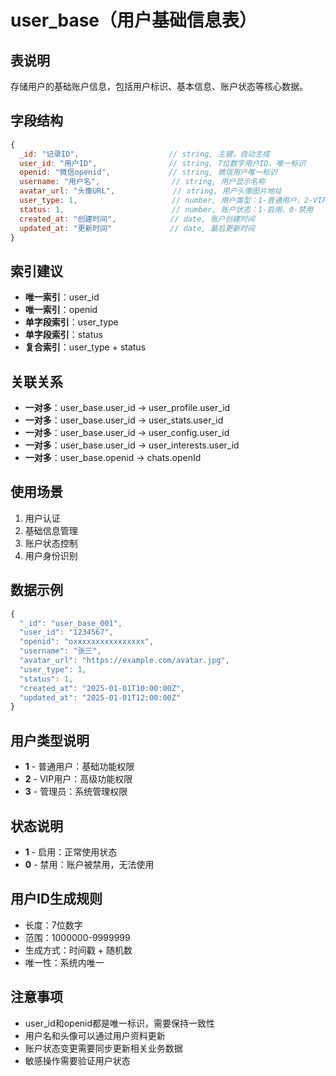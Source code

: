 # user_base（用户基础信息表）

## 表说明
存储用户的基础账户信息，包括用户标识、基本信息、账户状态等核心数据。

## 字段结构

```javascript
{
  _id: "记录ID",                    // string, 主键，自动生成
  user_id: "用户ID",                // string, 7位数字用户ID，唯一标识
  openid: "微信openid",             // string, 微信用户唯一标识
  username: "用户名",                // string, 用户显示名称
  avatar_url: "头像URL",             // string, 用户头像图片地址
  user_type: 1,                     // number, 用户类型：1-普通用户，2-VIP用户，3-管理员
  status: 1,                        // number, 账户状态：1-启用，0-禁用
  created_at: "创建时间",            // date, 账户创建时间
  updated_at: "更新时间"             // date, 最后更新时间
}
```

## 索引建议
- **唯一索引**：user_id
- **唯一索引**：openid
- **单字段索引**：user_type
- **单字段索引**：status
- **复合索引**：user_type + status

## 关联关系
- **一对多**：user_base.user_id → user_profile.user_id
- **一对多**：user_base.user_id → user_stats.user_id
- **一对多**：user_base.user_id → user_config.user_id
- **一对多**：user_base.user_id → user_interests.user_id
- **一对多**：user_base.openid → chats.openId

## 使用场景
1. 用户认证
2. 基础信息管理
3. 账户状态控制
4. 用户身份识别

## 数据示例
```javascript
{
  "_id": "user_base_001",
  "user_id": "1234567",
  "openid": "oxxxxxxxxxxxxxxxx",
  "username": "张三",
  "avatar_url": "https://example.com/avatar.jpg",
  "user_type": 1,
  "status": 1,
  "created_at": "2025-01-01T10:00:00Z",
  "updated_at": "2025-01-01T12:00:00Z"
}
```

## 用户类型说明
- **1** - 普通用户：基础功能权限
- **2** - VIP用户：高级功能权限
- **3** - 管理员：系统管理权限

## 状态说明
- **1** - 启用：正常使用状态
- **0** - 禁用：账户被禁用，无法使用

## 用户ID生成规则
- 长度：7位数字
- 范围：1000000-9999999
- 生成方式：时间戳 + 随机数
- 唯一性：系统内唯一

## 注意事项
- user_id和openid都是唯一标识，需要保持一致性
- 用户名和头像可以通过用户资料更新
- 账户状态变更需要同步更新相关业务数据
- 敏感操作需要验证用户状态